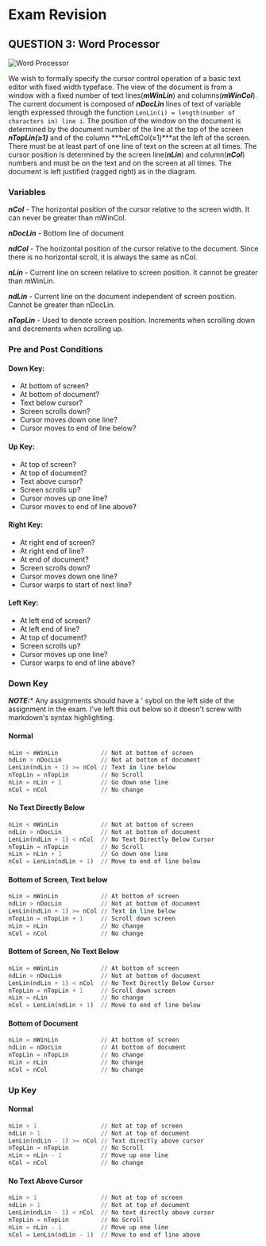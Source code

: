 Exam Revision
=============

## QUESTION 3: Word Processor

![Word Processor](https://dl.dropboxusercontent.com/u/1425225/word_processor.png "Word Processor")

We wish to formally specify the cursor control operation of a basic text editor with fixed width typeface. The view of the document is from a window with a fixed number of text lines\(***mWinLin***\) and columns\(***mWinCol***\). The current document is composed of ***nDocLin*** lines of text of variable length expressed through the function ```LenLin(i) = length(number of characters in) line i```. The position of the window on the document is determined by the document number of the line at the top of the screen ***nTopLin(≥1)*** and of the column ***nLeftCol(≥1)***at the left of the screen. There must be at least part of one line of text on the screen at all times. The cursor position is determined by the screen line\(***nLin***\) and column\(***nCol***\) numbers and must be on the text and on the screen at all times. The document is left justified (ragged right) as in the diagram.

### Variables

***nCol*** - The horizontal position of the cursor relative to the screen width. It can never be greater than mWinCol.

***nDocLin*** - Bottom line of document

***ndCol*** - The horizontal position of the cursor relative to the document. Since there is no horizontal scroll, it is always the same as nCol.

***nLin*** - Current line on screen relative to screen position. It cannot be greater than mWinLin.

***ndLin*** - Current line on the document independent of screen position. Cannot be greater than nDocLin.

***nTopLin*** - Used to denote screen position. Increments when scrolling down and decrements when scrolling up.

### Pre and Post Conditions

#### Down Key:
* At bottom of screen?
* At bottom of document?
* Text below cursor?
* Screen scrolls down?
* Cursor moves down one line?
* Cursor moves to end of line below?

#### Up Key:
* At top of screen?
* At top of document?
* Text above cursor?
* Screen scrolls up?
* Cursor moves up one line?
* Cursor moves to end of line above?

#### Right Key:
* At right end of screen?
* At right end of line?
* At end of document?
* Screen scrolls down?
* Cursor moves down one line?
* Cursor warps to start of next line?

#### Left Key:
* At left end of screen?
* At left end of line?
* At top of document?
* Screen scrolls up?
* Cursor moves up one line?
* Cursor warps to end of line above?

### Down Key

***NOTE:**** Any assignments should have a ' sybol on the left side of the assignment in the exam. I've left this out below so it doesn't screw with markdown's syntax highlighting.

#### Normal
```python
nLin < mWinLin            // Not at bottom of screen
ndLin > nDocLin           // Not at bottom of document
LenLin(ndLin + 1) >= nCol // Text in line below
nTopLin = nTopLin         // No Scroll
nLin = nLin + 1           // Go down one line
nCol = nCol               // No change
```

#### No Text Directly Below
```python
nLin < mWinLin            // Not at bottom of screen
ndLin > nDocLin           // Not at bottom of document
LenLin(ndLin + 1) < nCol  // No Text Directly Below Cursor
nTopLin = nTopLin         // No Scroll
nLin = nLin + 1           // Go down one line
nCol = LenLin(ndLin + 1)  // Move to end of line below
```

#### Bottom of Screen, Text below
```python
nLin = mWinLin            // At bottom of screen
ndLin > nDocLin           // Not at bottom of document
LenLin(ndLin + 1) >= nCol // Text in line below
nTopLin = nTopLin + 1     // Scroll down screen
nLin = nLin               // No change
nCol = nCol               // No change
```

#### Bottom of Screen, No Text Below
```python
nLin = mWinLin            // At bottom of screen
ndLin > nDocLin           // Not at bottom of document
LenLin(ndLin + 1) < nCol  // No Text Directly Below Cursor
nTopLin = nTopLin + 1     // Scroll down screen
nLin = nLin               // No change
nCol = LenLin(ndLin + 1)  // Move to end of line below
```

#### Bottom of Document
```python
nLin = mWinLin            // At bottom of screen
ndLin = nDocLin           // At bottom of document
nTopLin = nTopLin         // No change
nLin = nLin               // No change
nCol = nCol               // No change
```

### Up Key

#### Normal
```python
nLin > 1                  // Not at top of screen
ndLin > 1                 // Not at top of document
LenLin(ndLin - 1) >= nCol // Text directly above cursor
nTopLin = nTopLin         // No Scroll
nLin = nLin - 1           // Move up one line
nCol = nCol               // No change
```

#### No Text Above Cursor
```python
nLin > 1                  // Not at top of screen
ndLin > 1                 // Not at top of document
LenLin(ndLin - 1) < nCol  // No text directly above cursor
nTopLin = nTopLin         // No Scroll
nLin = nLin - 1           // Move up one line
nCol = LenLin(ndLin - 1)  // Move to end of line above
```
